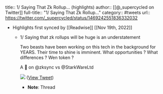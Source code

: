title:: 1/ Saying That Zk Rollup... (highlights)
author:: [[@_supercycled on Twitter]]
full-title:: "1/ Saying That Zk Rollup..."
category:: #tweets
url:: https://twitter.com/_supercycled/status/1469242551836332032

- Highlights first synced by [[Readwise]] [[Nov 19th, 2022]]
	- 1/ Saying that zk rollups will be huge is an understatement
	  
	  Two beasts have been working on this tech in the background for YEARS. Their time to shine is imminent. What opportunities ? What differences ? Wen token ?
	  
	  A 🧵 on @zksync vs @StarkWareLtd 
	  
	  ![](https://pbs.twimg.com/media/FGPGjBGXIAApvFb.jpg) ([View Tweet](https://twitter.com/_supercycled/status/1469242551836332032))
		- **Note**: Thread